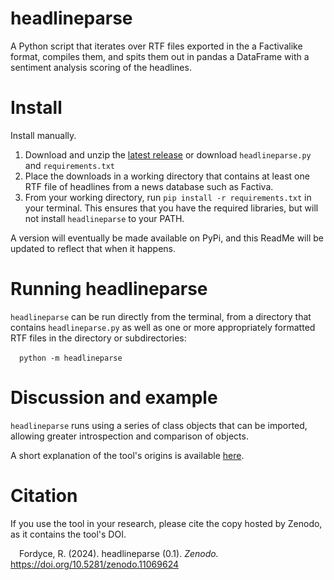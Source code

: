 # headlineparse
A Python script that iterates over RTF files exported in the a Factivalike format, compiles them, and spits them out in pandas a DataFrame with a sentiment analysis scoring of the headlines.

# Install
Install manually.

1. Download and unzip the [latest release](https://github.com/rdef/headlineparse/releases/latest) or download `headlineparse.py` and `requirements.txt`
2. Place the downloads in a working directory that contains at least one RTF file of headlines from a news database such as Factiva.
3. From your working directory, run `pip install -r requirements.txt` in your terminal. This ensures that you have the required libraries, but will not install `headlineparse` to your PATH.

A version will eventually be made available on PyPi, and this ReadMe will be updated to reflect that when it happens.

# Running headlineparse
`headlineparse` can be run directly from the terminal, from a directory that contains `headlineparse.py` as well as one or more appropriately formatted RTF files in the directory or subdirectories:

&emsp;`python -m headlineparse`

# Discussion and example
`headlineparse` runs using a series of class objects that can be imported, allowing greater introspection and comparison of objects.

A short explanation of the tool's origins is available [here](https://robbiefordyce.com/2024/04/26/factivaparse-children-and-media-use/).

# Citation
If you use the tool in your research, please cite the copy hosted by Zenodo, as it contains the tool's DOI.

&emsp;Fordyce, R. (2024). headlineparse (0.1). _Zenodo._ https://doi.org/10.5281/zenodo.11069624
